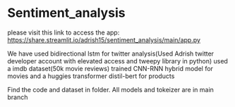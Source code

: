 # Sentiment_analysis
please visit this link to access the app: https://share.streamlit.io/adrish15/sentiment_analysis/main/app.py

We have used bidirectional lstm for twitter analysis(Used Adrish twitter developer account with elevated access and tweepy library in python)
used a imdb dataset(50k movie reviews) trained CNN-RNN hybrid model for movies
and a huggies transformer distil-bert for products

Find the code and dataset in folder.
All models and tokeizer are in main branch
